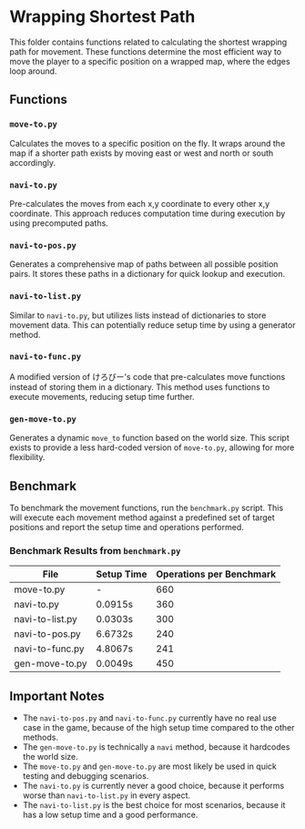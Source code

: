 # Wrapping Shortest Path

This folder contains functions related to calculating the shortest wrapping path for movement. These functions determine the most efficient way to move the player to a specific position on a wrapped map, where the edges loop around.

## Functions

### `move-to.py`
Calculates the moves to a specific position on the fly. It wraps around the map if a shorter path exists by moving east or west and north or south accordingly.

### `navi-to.py`
Pre-calculates the moves from each x,y coordinate to every other x,y coordinate. This approach reduces computation time during execution by using precomputed paths.

### `navi-to-pos.py`
Generates a comprehensive map of paths between all possible position pairs. It stores these paths in a dictionary for quick lookup and execution.

### `navi-to-list.py`
Similar to `navi-to.py`, but utilizes lists instead of dictionaries to store movement data. This can potentially reduce setup time by using a generator method.

### `navi-to-func.py`
A modified version of けろびー's code that pre-calculates move functions instead of storing them in a dictionary. This method uses functions to execute movements, reducing setup time further.

### `gen-move-to.py`
Generates a dynamic `move_to` function based on the world size. This script exists to provide a less hard-coded version of `move-to.py`, allowing for more flexibility.

## Benchmark
To benchmark the movement functions, run the `benchmark.py` script. This will execute each movement method against a predefined set of target positions and report the setup time and operations performed.

### Benchmark Results from `benchmark.py`

| File                       | Setup Time | Operations per Benchmark |
| -------------------------- | ---------- | ------------------------ |
| move-to.py                 |          - |                      660 |
| navi-to.py                 |    0.0915s |                      360 |
| navi-to-list.py            |    0.0303s |                      300 |
| navi-to-pos.py             |    6.6732s |                      240 |
| navi-to-func.py            |    4.8067s |                      241 |
| gen-move-to.py             |    0.0049s |                      450 |


## Important Notes
- The `navi-to-pos.py` and `navi-to-func.py` currently have no real use case in the game, because of the high setup time compared to the other methods.
- The `gen-move-to.py` is technically a `navi` method, because it hardcodes the world size.
- The `move-to.py` and `gen-move-to.py` are most likely be used in quick testing and debugging scenarios.
- The `navi-to.py` is currently never a good choice, because it performs worse than `navi-to-list.py` in every aspect.
- The `navi-to-list.py` is the best choice for most scenarios, because it has a low setup time and a good performance.

